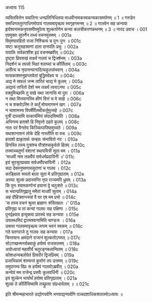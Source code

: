 अध्यायः 115

व्ययितवित्तेन ययातिना धनप्रतिनिधितया माधवीनामकस्वकन्यकासमर्पणम् ॥ 1 ॥ गरुडेन समधिगततुरगाधिगमोपायं गालवमापृच्छ्य स्वगृहगमनम् ॥ 2 ॥ गालवेन सह कन्यया हृर्यश्वनामकनृपसमीपमुपेत्य शुल्कार्पणेन कन्या कलत्रीकरणकथनम् ॥ 3 ॥
नारद उवाच ।	001    
एवमुक्तः सुपर्णेन तथ्यं वचनमुत्तमम् ।	001a  
विमृश्यावहितो राजा निश्चित्य च पुनः पुनः ॥	001c  
यष्टा क्रतुसहस्राणां दाता दानपतिः प्रभुः ।	002a  
ययातिः सर्वकाशीश इदं वचनमब्रवीत् ॥	002c  
दृष्ट्वा प्रियसखं तार्क्ष्यं गालवं च द्विजर्षभम् ।	003a  
निदर्शनं च तपसो भिक्षां श्लाघ्यां च कीर्तिताम् ॥	003c  
अतीत्य च नृपानन्यानादित्यकुलसंभवान् ।	004a  
मत्सकाशमनुप्राप्तावेतां बुद्धिमवेक्ष्य च ॥	004c  
अद्य मे सफलं जन्म तारितं चाद्य मे कुलम् ।	005a  
अद्यायं तारितो देशो मम तार्क्ष्य त्वयाऽनघ ॥	005c  
वक्तुमिच्छामि तु सखे यथा जानासि मां पुरा ।	006a  
न तथा वित्तवानस्मि क्षीणं वित्तं च मे सखे ॥	006c  
न च शक्तोऽस्मि ते कर्तुं मोघमागमनं खग ।	007a  
न चाशामस्य विपर्षेर्वितथीकर्तुमुत्सहे ॥	007c  
पुत्रीं दास्यामि यत्कार्यमियं संपादयिष्यति ।	008a  
अभिगम्य हताशो हि निवृत्तो दहते कुलम् ॥	008c  
नातः परं वैनतेय किञ्चित्पापिष्ठमुच्यते ।	009a  
यथाशानाशनं लोके देहि नास्तीति वा वचः ॥	009c  
हताशो ह्यकृतार्थः सन्हतः संभावितो नरः ।	010a  
हिनस्ति तस्य पुत्रांश्च पौत्रांश्चाकुर्वतो हितम् ॥	010c  
तस्माच्चतुर्णां वंशानां स्थापयित्री सुता मम ।	011a  
\'माधवी नाम तार्क्ष्येयं सर्वधर्मप्रदायिनी ॥\'	011c  
इयं सुरसुतप्रख्या सर्वधर्मोपचायिनी ।	012a  
सदा देवमनुष्यणामसुराणां च गालव ।	012c  
काङ्क्षिता रूपतो बाला सुता मे प्रतिगृह्यताम् ॥	012e   
अस्याः शुल्कं प्रदास्यन्ति नृपा राज्यमपि ध्रुवम् ।	013a  
किं पुनः श्यामकर्णानां हयानां द्वे चतुःशते ॥	013c  
स भवान्प्रतिगृह्णातु ममैतां माधवीं सुताम् ।	014a  
अहं दौहित्रवान्त्स्यां वै वर एष मम प्रभो ॥	014c  
\'स तस्य वचनं श्रुत्वा ब्राह्मणः शंसितव्रतः ।\'	015a  
प्रतिगृह्य च तां कन्यां गालवः सह पक्षिणा ।	015c  
पुनर्द्रक्ष्याव इत्युक्त्वा प्रतस्थे सह कन्यया ॥	015e   
उपलब्धमिदं द्वारमश्वानामिति चाण्डजः ।	016a  
उक्त्वा गालवमापृच्छ्य जगाम भवनं स्वकम् ॥	016c  
गते पतगराजे तु गालवः सह कन्यया ।	017a  
चिन्तयानः क्षमंदाने राजानं शुल्कतोऽगमत् ॥	017c  
सोऽगच्छन्मनसेक्ष्वाकुं हर्यश्वं राजसत्तमम् ।	018a  
अयोध्यायां महावीर्यं चतुरङ्गबलान्वितम् ॥	018c  
कोशधान्यबलोपेतं प्रियपौरं द्विजप्रियम् ।	019a  
प्रजाभिकामं शाम्यन्तं कुर्वाणं तप उत्तमम् ॥	019c  
तमुपागम्य विप्रः स हर्यश्वं गालवोऽब्रवीत् ।	020a  
कन्येयं मम राजेन्द्र प्रसवैः कुलवर्धिनी ॥	020c  
इयं शुल्केन भार्यार्थं हर्यश्व प्रतिगृह्यताम् ।	021a  
शुल्कं ते कीर्तियिष्यामि तच्छ्रुत्वा संप्रधार्यताम् ॥ ॥	021c  

इति श्रीमन्महाभारते उद्योगपर्वणि भगवाद्यनपर्वणि पञ्चदशाधिकशततमोऽध्यायः ॥
